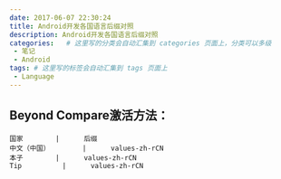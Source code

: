 ```yaml
---
date: 2017-06-07 22:30:24
title: Android开发各国语言后缀对照
description: Android开发各国语言后缀对照
categories:   # 这里写的分类会自动汇集到 categories 页面上，分类可以多级
 - 笔记
 - Android
tags: # 这里写的标签会自动汇集到 tags 页面上
 - Language
---
```


## Beyond Compare激活方法：

```table
国家        |      后缀    
中文（中国）        |      values-zh-rCN   
本子        |      values-zh-rCN    
Tip          |      values-zh-rCN    
```
